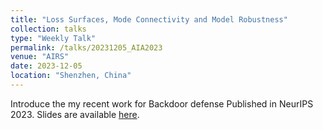 ```yaml
---
title: "Loss Surfaces, Mode Connectivity and Model Robustness"
collection: talks
type: "Weekly Talk"
permalink: /talks/20231205_AIA2023
venue: "AIRS"
date: 2023-12-05
location: "Shenzhen, China"
---
```


Introduce the my recent work for Backdoor defense Published in NeurIPS 2023. Slides are available [here](https://drive.google.com/file/d/1TdrLyiYHNcVNX0l_8WwkZTuh12IcLwID/view?usp=drive_link).
